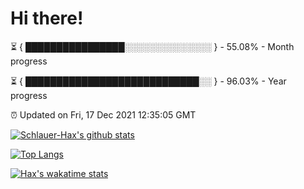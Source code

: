# Hi there!

⏳ { ████████████████░░░░░░░░░░░░░░ } - 55.08% - Month progress

⏳ { ████████████████████████████░░ } - 96.03% - Year progress

⏰ Updated on Fri, 17 Dec 2021 12:35:05 GMT


[![Schlauer-Hax's github stats](https://github-readme-stats.vercel.app/api?username=Schlauer-Hax&show_icons=true&theme=dark&count_private=true)](https://github.com/Schlauer-Hax)


[![Top Langs](https://github-readme-stats.vercel.app/api/top-langs/?username=Schlauer-Hax&layout=compact&theme=dark)](https://github.com/Schlauer-Hax?tab=repositories)


[![Hax's wakatime stats](https://github-readme-stats.vercel.app/api/wakatime?username=Hax&theme=dark)](https://wakatime.com/@Hax)

